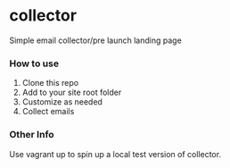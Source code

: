 collector
========

Simple email collector/pre launch landing page

### How to use

1. Clone this repo
2. Add to your site root folder
3. Customize as needed
4. Collect emails

### Other Info

Use vagrant up to spin up a local test version of collector.
